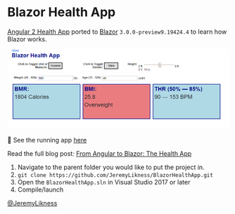 # Blazor Health App

[Angular 2 Health App](https://github.com/JeremyLikness/Angular2HealthApp) ported to [Blazor](https://jlik.me/gkz) `3.0.0-preview9.19424.4` to learn how Blazor works.

![Screenshot](./splash.png)

👀 See the running app [here](https://blazorhealthapp.z5.web.core.windows.net/)

Read the full blog post: [From Angular to Blazor: The Health App](https://jlik.me/ewt)

1. Navigate to the parent folder you would like to put the project in.
2. `git clone https://github.com/JeremyLikness/BlazorHealthApp.git`
3. Open the `BlazorHealthApp.sln` in Visual Studio 2017 or later
4. Compile/launch

[@JeremyLikness](https://twitter.com/JeremyLikness)
